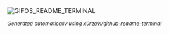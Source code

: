 
<div align="justify">
<picture>
    <source media="(prefers-color-scheme: dark)" srcset="https://i.ibb.co/dkPpNq1/output-gif.gif">
    <source media="(prefers-color-scheme: light)" srcset="https://i.ibb.co/dkPpNq1/output-gif.gif">
    <img alt="GIFOS_README_TERMINAL" src="https://i.ibb.co/dkPpNq1/output-gif.gif">
</picture>

<sub><i>Generated automatically using [x0rzavi/github-readme-terminal](https://github.com/x0rzavi/github-readme-terminal)</i></sub>

</div>
    